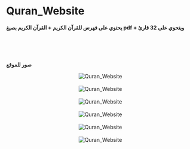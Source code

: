 # Quran_Website

<b> يحتوي على فهرس للقرآن الكريم + القرآن الكريم بصيغ pdf + ويتحوي على 32 قارئ</b><br>
<br><br>
<br><br>

<b> صور للموقع</b><br>

<p align="center">
  <img align="center" src="/Github/3.jpg" alt="Quran_Website">
  <br><br>
  <img align="center" src="/Github/4.jpg" alt="Quran_Website">
  <br><br>
  <img align="center" src="/Github/2.jpg" alt="Quran_Website">
  <br><br>
  <img align="center" src="/Github/1.jpg" alt="Quran_Website">
  <br><br>
  <img align="center" src="/Github/6.png" alt="Quran_Website">
  <br><br>
  <img align="center" src="/Github/5.png" alt="Quran_Website">
</p>
